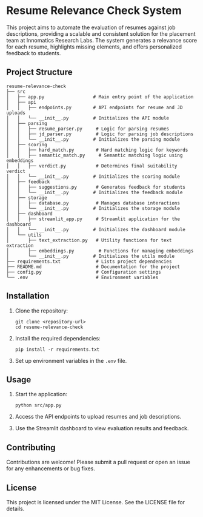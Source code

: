 # Resume Relevance Check System

This project aims to automate the evaluation of resumes against job descriptions, providing a scalable and consistent solution for the placement team at Innomatics Research Labs. The system generates a relevance score for each resume, highlights missing elements, and offers personalized feedback to students.

## Project Structure

```
resume-relevance-check
├── src
│   ├── app.py                  # Main entry point of the application
│   ├── api
│   │   ├── endpoints.py        # API endpoints for resume and JD uploads
│   │   └── __init__.py         # Initializes the API module
│   ├── parsing
│   │   ├── resume_parser.py     # Logic for parsing resumes
│   │   ├── jd_parser.py         # Logic for parsing job descriptions
│   │   └── __init__.py         # Initializes the parsing module
│   ├── scoring
│   │   ├── hard_match.py        # Hard matching logic for keywords
│   │   ├── semantic_match.py     # Semantic matching logic using embeddings
│   │   ├── verdict.py           # Determines final suitability verdict
│   │   └── __init__.py         # Initializes the scoring module
│   ├── feedback
│   │   ├── suggestions.py       # Generates feedback for students
│   │   └── __init__.py         # Initializes the feedback module
│   ├── storage
│   │   ├── database.py          # Manages database interactions
│   │   └── __init__.py         # Initializes the storage module
│   ├── dashboard
│   │   ├── streamlit_app.py     # Streamlit application for the dashboard
│   │   └── __init__.py         # Initializes the dashboard module
│   └── utils
│       ├── text_extraction.py   # Utility functions for text extraction
│       ├── embeddings.py         # Functions for managing embeddings
│       └── __init__.py         # Initializes the utils module
├── requirements.txt             # Lists project dependencies
├── README.md                    # Documentation for the project
├── config.py                    # Configuration settings
└── .env                         # Environment variables
```

## Installation

1. Clone the repository:
   ```
   git clone <repository-url>
   cd resume-relevance-check
   ```

2. Install the required dependencies:
   ```
   pip install -r requirements.txt
   ```

3. Set up environment variables in the `.env` file.

## Usage

1. Start the application:
   ```
   python src/app.py
   ```

2. Access the API endpoints to upload resumes and job descriptions.

3. Use the Streamlit dashboard to view evaluation results and feedback.

## Contributing

Contributions are welcome! Please submit a pull request or open an issue for any enhancements or bug fixes.

## License

This project is licensed under the MIT License. See the LICENSE file for details.
